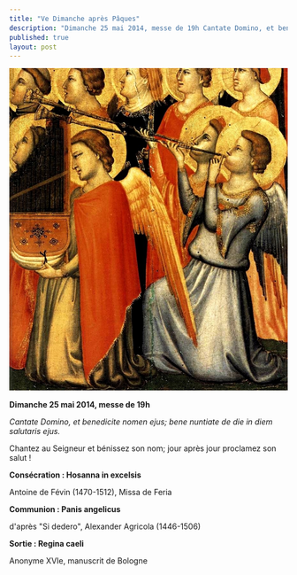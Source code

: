 ```yaml
---
title: "Ve Dimanche après Pâques"
description: "Dimanche 25 mai 2014, messe de 19h Cantate Domino, et benedicite nomen ejus; bene nuntiate de die in diem salutaris ejus. Chantez au Seigneur et bénissez son nom; jour après jour proclamez son salut ! Consécration : Hosanna in excelsis Antoine de Févin..."
published: true
layout: post
---
```



![](/images/2014-05-11-giotto-baroncelli.jpg)

**Dimanche 25 mai 2014, messe de 19h**

*Cantate Domino, et benedicite nomen ejus; bene nuntiate de die in diem salutaris ejus.*

Chantez au Seigneur et bénissez son nom; jour après jour proclamez son salut !

**Consécration : Hosanna in excelsis**

Antoine de Févin (1470-1512), Missa de Feria

**Communion : Panis angelicus**

d'après "Si dedero", Alexander Agricola (1446-1506)

**Sortie : Regina caeli**

Anonyme XVIe, manuscrit de Bologne